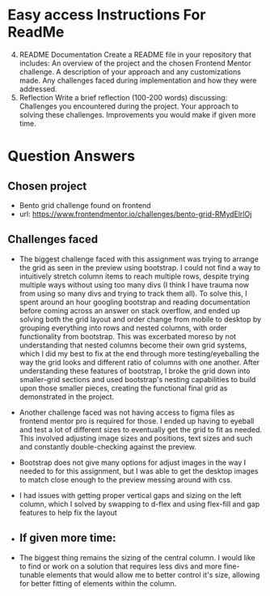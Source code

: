 # Easy access Instructions For ReadMe

4. README Documentation
Create a README file in your repository that includes:
An overview of the project and the chosen Frontend Mentor challenge.
A description of your approach and any customizations made.
Any challenges faced during implementation and how they were addressed.
5. Reflection
Write a brief reflection (100-200 words) discussing:
Challenges you encountered during the project.
Your approach to solving these challenges.
Improvements you would make if given more time.

# Question Answers

## Chosen project
- Bento grid challenge found on frontend
- url: https://www.frontendmentor.io/challenges/bento-grid-RMydElrlOj

## Challenges faced
- The biggest challenge faced with this assignment was trying to arrange the grid as seen in the preview using bootstrap.  I could not find a way to intuitively stretch column items to reach multiple rows, despite trying multiple ways without using too many divs (I think I have trauma now from using so many divs and trying to track them all).  To solve this, I spent around an hour googling bootstrap and reading documentation before coming across an answer on stack overflow, and ended up solving both the grid layout and order change from mobile to desktop by grouping everything into rows and nested columns, with order functionality from bootstrap.  This was excerbated moreso by not understanding that nested columns become their own grid systems, which I did my best to fix at the end through more testing/eyeballing the way the grid looks and different ratio of columns with one another.  After understanding these features of bootstrap, I broke the grid down into smaller-grid sections and used bootstrap's nesting capabilities to build upon those smaller pieces, creating the functional final grid as demonstrated in the project.
- Another challenge faced was not having access to figma files as frontend mentor pro is required for those.  I ended up having to eyeball and test a lot of different sizes to eventually get the grid to fit as needed.  This involved adjusting image sizes and positions, text sizes and such and constantly double-checking against the preview.
- Bootstrap does not give many options for adjust images in the way I needed to for this assignment, but I was able to get the desktop images to match close enough to the preview messing around with css.
- I had issues with getting proper vertical gaps and sizing on the left column, which I solved by swapping to d-flex and using flex-fill and gap features to help fix the layout

- ## If given more time: 
- The biggest thing remains the sizing of the central column.  I would like to find or work on a solution that requires less divs and more fine-tunable elements that would allow me to better control it's size, allowing for better fitting of elements within the column.  
